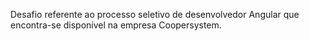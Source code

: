 Desafio referente ao processo seletivo de desenvolvedor Angular que encontra-se disponível na empresa Coopersystem.
